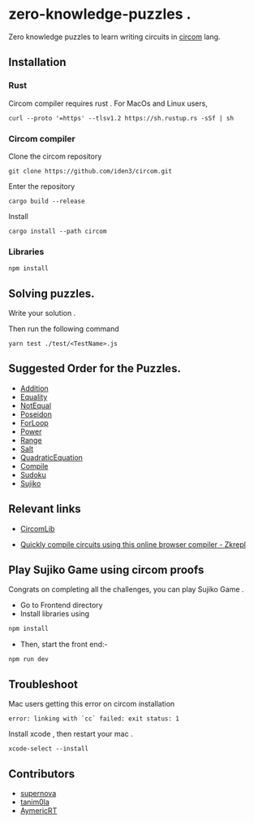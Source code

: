 # zero-knowledge-puzzles .

Zero knowledge puzzles to learn writing circuits in [circom](https://docs.circom.io/) lang.

## Installation

### Rust

Circom compiler requires rust .
For MacOs and Linux users,
```
curl --proto '=https' --tlsv1.2 https://sh.rustup.rs -sSf | sh

```

### Circom compiler 

Clone the circom repository

```
git clone https://github.com/iden3/circom.git
```

Enter the repository

```
cargo build --release
```

Install

```
cargo install --path circom
```

### Libraries 

```
npm install 
```

## Solving puzzles.

Write your solution .

Then run the following command

```
yarn test ./test/<TestName>.js
```

## Suggested Order for the Puzzles.

- [Addition](https://github.com/RareSkills/zero-knowledge-puzzles/tree/main/Addition)
- [Equality](https://github.com/RareSkills/zero-knowledge-puzzles/tree/main/Equality)
- [NotEqual](https://github.com/RareSkills/zero-knowledge-puzzles/tree/main/NotEqual)
- [Poseidon](https://github.com/RareSkills/zero-knowledge-puzzles/tree/main/Poseidon)
- [ForLoop](https://github.com/RareSkills/zero-knowledge-puzzles/tree/main/ForLoop)
- [Power](https://github.com/RareSkills/zero-knowledge-puzzles/tree/main/Power)
- [Range](https://github.com/RareSkills/zero-knowledge-puzzles/tree/main/Range)
- [Salt](https://github.com/RareSkills/zero-knowledge-puzzles/tree/main/Salt)
- [QuadraticEquation](https://github.com/RareSkills/zero-knowledge-puzzles/tree/main/QuadraticEquation)
- [Compile](https://github.com/RareSkills/zero-knowledge-puzzles/tree/main/Compile)
- [Sudoku](https://github.com/RareSkills/zero-knowledge-puzzles/tree/main/Sudoku)
- [Sujiko](https://github.com/RareSkills/zero-knowledge-puzzles/tree/main/Sujiko)

## Relevant links 

- [CircomLib](https://github.com/iden3/circomlib )

- [Quickly compile circuits using this online browser compiler - Zkrepl](https://zkrepl.dev)

## Play Sujiko Game using circom proofs

Congrats on completing all the challenges, you can play Sujiko Game . 

- Go to  Frontend directory 
- Install libraries using 

```bash
npm install
```

- Then, start the front end:-
```
npm run dev
```

## Troubleshoot

Mac users getting this error on circom installation
```
error: linking with `cc` failed: exit status: 1
```

Install xcode , then restart your mac .

```
xcode-select --install
```

## Contributors
- [supernova](https://github.com/supernovahs)
- [tanim0la](https://github.com/tanim0la)
- [AymericRT](https://github.com/AymericRT)


